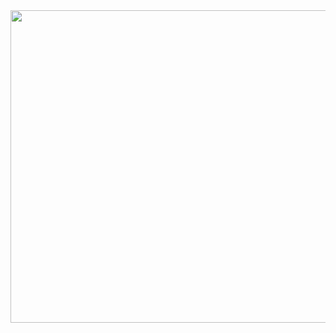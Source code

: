 <!---
mirr-1002/mirr-1002 is a ✨ special ✨ repository because its `README.md` (this file) appears on your GitHub profile.
You can click the Preview link to take a look at your changes.
--->


<a href="https://github.com/devxb/gitanimals">
  <img
    src="https://render.gitanimals.org/lines/mirr-1002?pet-id=590141970791975341"
    width="1000"
    height="500" 
  />
  <img=src="https://render.gitanimals.org/farms/{mirr-1002}"/>
</a>
